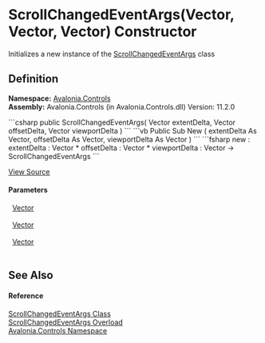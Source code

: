 # ScrollChangedEventArgs(Vector, Vector, Vector) Constructor


Initializes a new instance of the <a href="T_Avalonia_Controls_ScrollChangedEventArgs">ScrollChangedEventArgs</a> class



## Definition
**Namespace:** <a href="N_Avalonia_Controls">Avalonia.Controls</a>  
**Assembly:** Avalonia.Controls (in Avalonia.Controls.dll) Version: 11.2.0

<Tabs groupId="api-code-preview">
<TabItem value="csharp" label="C#">
```csharp
public ScrollChangedEventArgs(
	Vector extentDelta,
	Vector offsetDelta,
	Vector viewportDelta
)
```
</TabItem>
<TabItem value="vb" label="VB">
```vb
Public Sub New ( 
	extentDelta As Vector,
	offsetDelta As Vector,
	viewportDelta As Vector
)
```
</TabItem>
<TabItem value="fsharp" label="F#">
```fsharp
new : 
        extentDelta : Vector * 
        offsetDelta : Vector * 
        viewportDelta : Vector -> ScrollChangedEventArgs
```
</TabItem>
</Tabs>



<a href="https://github.com/AvaloniaUI/Avalonia/tree/master/src/Avalonia.Controls/ScrollChangedEventArgs.cs#L14" title="View the source code">View Source</a>



#### Parameters
<dl><dt>  <a href="T_Avalonia_Vector">Vector</a></dt><dd> </dd><dt>  <a href="T_Avalonia_Vector">Vector</a></dt><dd> </dd><dt>  <a href="T_Avalonia_Vector">Vector</a></dt><dd> </dd></dl>

## See Also


#### Reference
<a href="T_Avalonia_Controls_ScrollChangedEventArgs">ScrollChangedEventArgs Class</a>  
<a href="Overload_Avalonia_Controls_ScrollChangedEventArgs__ctor">ScrollChangedEventArgs Overload</a>  
<a href="N_Avalonia_Controls">Avalonia.Controls Namespace</a>  

